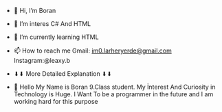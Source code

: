 - 👋 Hi, I’m Boran
- 👀 I’m interes C# And HTML  
- 🌱 I’m currently learning  HTML
- 📫 How to reach me  Gmail: im0.larheryerde@gmail.com Instagram:@leaxy.b
- ⬇⬇ More Detailed Explanation ⬇⬇

- 🤔 Hello My Name is Boran 9.Class student. My İnterest And Curiosity in Technology is Huge. I Want To be a programmer in the future and I am working hard for this purpose
